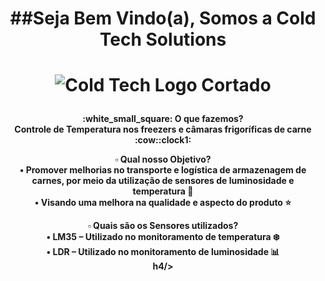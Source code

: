 <center> 
  <h1> ##Seja Bem Vindo(a), Somos a Cold Tech Solutions  <h1/>

![Cold Tech Logo Cortado](https://user-images.githubusercontent.com/125835466/229378370-f43af001-7f98-4ade-8337-5ad1edf9bc5d.jpg)

<h4>:white_small_square: O que fazemos? <br/>
Controle de Temperatura nos freezers e câmaras frigoríficas de carne :cow::clock1: <br/>

:white_small_square: Qual nosso Objetivo? <br/>
• Promover melhorias no transporte e logística de armazenagem de carnes, por meio da utilização de sensores de luminosidade e temperatura :articulated_lorry: <br/>
• Visando uma melhora na qualidade e aspecto do produto :star:<br/>

:white_small_square: Quais são os Sensores utilizados? <br/>
•	LM35 – Utilizado no monitoramento de temperatura :snowflake: <br/>
•	LDR – Utilizado no monitoramento de luminosidade :bar_chart: <br/>h4/>
<center/>
  
